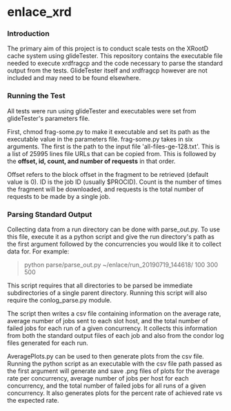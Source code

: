 # enlace_xrd

### Introduction
The primary aim of this project is to conduct scale tests on the XRootD cache system using glideTester. This repository contains the executable file needed to execute xrdfragcp and the code necessary to parse the standard output from the tests. GlideTester itself and xrdfragcp however are not included and may need to be found elsewhere.

### Running the Test

All tests were run using glideTester and executables were set from glideTester's parameters file.

First, chmod frag-some.py to make it executable and set its path as the executable value in the parameters file.
frag-some.py takes in six arguments. The first is the path to the input file 'all-files-ge-128.txt'. This is a list of 25995 lines file URLs that can be copied from. This is followed by the **offset, id, count, and number of requests** in that order.

Offset refers to the block offset in the fragment to be retrieved (default value is 0). ID is the job ID (usually $PROCID). Count is the number of times the fragment will be downloaded, and requests is the total number of requests to be made by a single job.


### Parsing Standard Output

Collecting data from a run directory can be done with parse_out.py. To use this file, execute it as a python script and give the run directory's path as the first argument followed by the concurrencies you would like it to collect data for. For example:
> python parse/parse_out.py ~/enlace/run_20190719_144618/ 100 300 500  

This script requires that all directories to be parsed be immediate subdirectories of a single parent directory. Running this script will also require the conlog_parse.py module.

The script then writes a csv file containing information on the average rate, average number of jobs sent to each slot host, and the total number of failed jobs for each run of a given concurrency. It collects this information from both the standard output files of each job and also from the condor log files generated for each run.

AveragePlots.py can be used to then generate plots from the csv file. Running the python script as an executable with the csv file path passed as the first argument will generate and save .png files of plots for the average rate per concurrency, average number of jobs per host for each concurrency, and the total number of failed jobs for all runs of a given concurrency. It also generates plots for the percent rate of achieved rate vs the expected rate.
